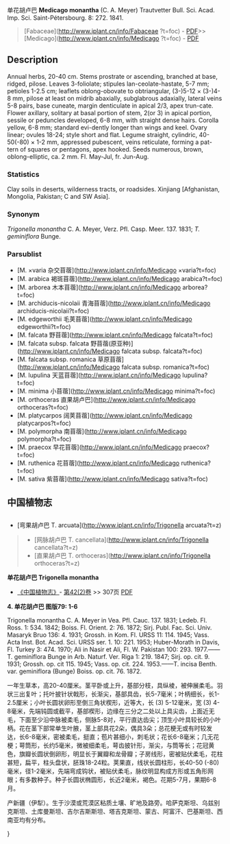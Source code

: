 单花胡卢巴 **Medicago monantha** (C. A. Meyer) Trautvetter Bull. Sci. Acad. Imp. Sci. Saint-Pétersbourg. 8: 272. 1841.

> [Fabaceae](http://www.iplant.cn/info/Fabaceae ?t=foc) - [PDF](http://iplant.cn/foc/pdf/Fabaceae.pdf)>>[Medicago](http://www.iplant.cn/info/Medicago ?t=foc) - [PDF](http://www.iplant.cn/foc/pdf/Medicago.pdf)

## Description

Annual herbs, 20-40 cm. Stems prostrate or ascending, branched at base, ridged, pilose. Leaves 3-foliolate; stipules lan-ceolate-hastate, 5-7 mm; petioles 1-2.5 cm; leaflets oblong-obovate to obtriangular, (3-)5-12 × (3-)4-8 mm, pilose at least on midrib abaxially, subglabrous adaxially, lateral veins 5-8 pairs, base cuneate, margin denticulate in apical 2/3, apex trun-cate. Flower axillary, solitary at basal portion of stem, 2(or 3) in apical portion, sessile or peduncles developed, 6-8 mm, with straight dense hairs. Corolla yellow, 6-8 mm; standard evi-dently longer than wings and keel. Ovary linear; ovules 18-24; style short and flat. Legume straight, cylindric, 40-50(-80) × 1-2 mm, appressed pubescent, veins reticulate, forming a pat-tern of squares or pentagons, apex hooked. Seeds numerous, brown, oblong-elliptic, ca. 2 mm. Fl. May-Jul, fr. Jun-Aug.

### Statistics
Clay soils in deserts, wilderness tracts, or roadsides. Xinjiang [Afghanistan, Mongolia, Pakistan; C and SW Asia].

### Synonym
*Trigonella monantha* C. A. Meyer, Verz. Pfl. Casp. Meer. 137. 1831; *T. geminiflora* Bunge.

### Parsublist

* [M.  ×varia  杂交苜蓿](http://www.iplant.cn/info/Medicago ×varia?t=foc)
* [M.  arabica  褐斑苜蓿](http://www.iplant.cn/info/Medicago arabica?t=foc)
* [M.  arborea  木本苜蓿](http://www.iplant.cn/info/Medicago arborea?t=foc)
* [M.  archiducis-nicolaii  青海苜蓿](http://www.iplant.cn/info/Medicago archiducis-nicolaii?t=foc)
* [M.  edgeworthii  毛荚苜蓿](http://www.iplant.cn/info/Medicago edgeworthii?t=foc)
* [M.  falcata  野苜蓿](http://www.iplant.cn/info/Medicago falcata?t=foc)
* [M.  falcata subsp. falcata  野苜蓿(原亚种)](http://www.iplant.cn/info/Medicago falcata subsp. falcata?t=foc)
* [M.  falcata subsp. romanica  草原苜蓿](http://www.iplant.cn/info/Medicago falcata subsp. romanica?t=foc)
* [M.  lupulina  天蓝苜蓿](http://www.iplant.cn/info/Medicago lupulina?t=foc)
* [M.  minima  小苜蓿](http://www.iplant.cn/info/Medicago minima?t=foc)
* [M.  orthoceras  直果胡卢巴](http://www.iplant.cn/info/Medicago orthoceras?t=foc)
* [M.  platycarpos  阔荚苜蓿](http://www.iplant.cn/info/Medicago platycarpos?t=foc)
* [M.  polymorpha  南苜蓿](http://www.iplant.cn/info/Medicago polymorpha?t=foc)
* [M.  praecox  早花苜蓿](http://www.iplant.cn/info/Medicago praecox?t=foc)
* [M.  ruthenica  花苜蓿](http://www.iplant.cn/info/Medicago ruthenica?t=foc)
* [M.  sativa  紫苜蓿](http://www.iplant.cn/info/Medicago sativa?t=foc)

## 中国植物志

## 
* [弯果胡卢巴  T.  arcuata](http://www.iplant.cn/info/Trigonella arcuata?t=z)
> * [网脉胡卢巴  T.  cancellata](http://www.iplant.cn/info/Trigonella cancellata?t=z)
> * [直果胡卢巴  T.  orthoceras](http://www.iplant.cn/info/Trigonella orthoceras?t=z)

**单花胡卢巴 Trigonella monantha**

* [《中国植物志》](http://www.iplant.cn/frps)- [第42(2)卷](http://www.iplant.cn/frps/vol/42(2)) >> 307页 [PDF](http://www.iplant.cn/frps/pdf/42(2)/307.PDF)

**4. 单花胡卢巴 图版79: 1-6**

Trigonella monantha C. A. Meyer in Vea. Pfl. Cauc. 137. 1831; Ledeb. Fl. Ross. 1: 534. 1842; Boiss. Fl. Orient. 2: 76. 1872; Sirj. Publ. Fac. Sci. Univ. Masaryk Bruo 136: 4. 1931; Grossh. in Kom. Fl. URSS 11: 114. 1945; Vass. Acta Inst. Bot. Acad. Sci. URSS ser. 1. 10: 221. 1953; Huber-Morath in Davis, Fl. Turkey 3: 474. 1970; Ali in Nasir et Ali, Fl. W. Pakistan 100: 293. 1977.——T. geminiflora Bunge in Arb. Naturf. Ver. Riga 1: 219. 1847; Sirj. op. cit. 9. 1931; Grossh. op. cit 115. 1945; Vass. op. cit. 224. 1953.——T. incisa Benth. var. geminiflora (Bunge) Boiss. op. cit. 76. 1872.

一年生草本，高20-40厘米。茎平卧或上升，基部分枝，具纵棱，被伸展柔毛。羽状三出复叶；托叶披针状戟形，长渐尖，基部具齿，长5-7毫米；叶柄细长，长1-2.5厘米；小叶长圆状卵形至倒三角状楔形，近等大，长 (3) 5-12毫米，宽 (3) 4-8毫米，先端钝圆或截平，基部楔形，边缘在三分之二处以上具尖齿，上面近无毛，下面至少沿中脉被柔毛，侧脉5-8对，平行直达齿尖；顶生小叶具较长的小叶柄。花在茎下部常单生叶腋，茎上部具花2朵，偶具3朵；总花梗无或有时较发达，长6-8毫米，密被柔毛，挺直；苞片甚细小，刺毛状；花长6-8毫米；几无花梗；萼筒形，长约5毫米，微被细柔毛，萼齿披针形，渐尖，与筒等长；花冠黄色，旗瓣长圆状倒卵形，明显长于翼瓣和龙骨瓣；子房线形，密被贴伏柔毛，花柱甚短，扁平，柱头盘状，胚珠18-24粒。荚果直，线状长圆柱形，长40-50 (-80) 毫米，径1-2毫米，先端弯成钩状，被贴伏柔毛，脉纹明显构成方形或五角形网眼；有多数种子。种子长圆状椭圆形，长近2毫米，褐色。花期5-7月，果期6-8月。

产新疆（伊犁）。生于沙漠或荒漠区粘质土壤、旷地及路旁。哈萨克斯坦、乌兹别克斯坦、土库曼斯坦、吉尔吉斯斯坦、塔吉克斯坦、蒙古、阿富汗、巴基斯坦、西南亚均有分布。

}